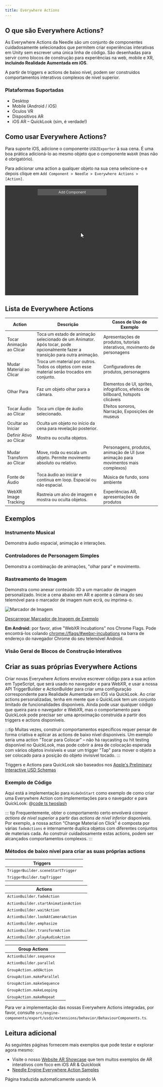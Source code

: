 ```yaml
---
title: Everywhere Actions
---
```


## O que são Everywhere Actions?

As Everywhere Actions da Needle são um conjunto de componentes cuidadosamente selecionados que permitem criar experiências interativas em Unity sem escrever uma única linha de código.
São desenhadas para servir como blocos de construção para experiências na web, mobile e XR, **incluindo Realidade Aumentada em iOS**.

A partir de triggers e actions de baixo nível, podem ser construídos comportamentos interativos complexos de nível superior.

### Plataformas Suportadas
- Desktop
- Mobile (Android / iOS)
- Óculos VR
- Dispositivos AR
- iOS AR – QuickLook (sim, é verdade!)

## Como usar Everywhere Actions?

Para suporte iOS, adicione o componente `USDZExporter` à sua cena. É uma boa prática adicioná-lo ao mesmo objeto que o componente `WebXR` (mas não é obrigatório).

Para adicionar uma action a qualquer objeto na sua cena
selecione-o e depois clique em `Add Component > Needle > Everywhere Actions > [Action]`.

![](/imgs/everywhere-actions-component-menu.gif)

## Lista de Everywhere Actions

| Action | Descrição | Casos de Uso de Exemplo |
| --- | --- | --- |
| Tocar Animação ao Clicar | Toca um estado de animação selecionado de um Animator. Após tocar, pode opcionalmente fazer a transição para outra animação. | Apresentações de produtos, tutoriais interativos, movimento de personagens |
| Mudar Material ao Clicar | Troca um material por outros. Todos os objetos com esse material serão trocados em conjunto. | Configuradores de produtos, personagens |
| Olhar Para | Faz um objeto olhar para a câmara. | Elementos de UI, sprites, infográficos, efeitos de billboard, hotspots clicáveis |
| Tocar Áudio ao Clicar | Toca um clipe de áudio selecionado. | Efeitos sonoros, Narração, Exposições de museus |
| Ocultar ao Iniciar | Oculta um objeto no início da cena para revelação posterior. |
| Definir Ativo ao Clicar | Mostra ou oculta objetos. |  |
| Mudar Transform ao Clicar | Move, roda ou escala um objeto. Permite movimento absoluto ou relativo. | Personagens, produtos, animação de UI (use animação para movimentos mais complexos) |
| Fonte de Áudio | Toca áudio ao iniciar e continua em loop. Espacial ou não espacial. | Música de fundo, sons ambiente |
| WebXR Image Tracking | Rastreia um alvo de imagem e mostra ou oculta objetos. | Experiências AR, apresentações de produtos |

## Exemplos

### Instrumento Musical

Demonstra áudio espacial, animação e interações.

<sample src="https://engine.needle.tools/samples-uploads/musical-instrument" />

### Controladores de Personagem Simples

Demonstra a combinação de animações, "olhar para" e movimento.

<sample src="https://engine.needle.tools/samples-uploads/usdz-characters" />

### Rastreamento de Imagem

Demonstra como anexar conteúdo 3D a um marcador de imagem personalizado. Inicie a cena abaixo em AR e aponte a câmara do seu telemóvel para o marcador de imagem num ecrã, ou imprima-o.

<img src="https://engine.needle.tools/samples-uploads/image-tracking/assets/needle-marker.png" alt="Marcador de Imagem" width=300 />

<a href="https://engine.needle.tools/samples-uploads/image-tracking/assets/needle-marker.png" target="_blank">Descarregar Marcador de Imagem de Exemplo</a>

**Em Android:** por favor, ative "WebXR Incubations" nos Chrome Flags. Pode encontrá-los colando [chrome://flags/#webxr-incubations](chrome://flags/#webxr-incubations) na barra de endereço do navegador Chrome do seu telemóvel Android.

<sample src="https://engine.needle.tools/samples-uploads/image-tracking" />

### Visão Geral de Blocos de Construção Interativos

<sample src="https://engine.needle.tools/samples-uploads/usdz-interactivity" />

## Criar as suas próprias Everywhere Actions

Criar novas Everywhere Actions envolve escrever código para a sua action em TypeScript, que será usado no navegador e para WebXR, e usar a nossa API TriggerBuilder e ActionBuilder para criar uma configuração correspondente para Realidade Aumentada em iOS via QuickLook. Ao criar actions personalizadas, tenha em mente que o QuickLook tem um conjunto limitado de funcionalidades disponíveis. Ainda pode usar qualquer código que queira para o navegador e WebXR, mas o comportamento para QuickLook pode precisar ser uma aproximação construída a partir dos triggers e actions disponíveis.

:::tip
Muitas vezes, construir comportamentos específicos requer pensar de forma criativa e aplicar as actions de baixo nível disponíveis. Um exemplo seria uma action "Tocar para Colocar" – não há raycasting ou hit testing disponível no QuickLook, mas pode cobrir a área de colocação esperada com vários objetos invisíveis e usar um trigger "Tap" para mover o objeto a ser colocado para a posição do objeto invisível tocado.
:::

Triggers e Actions para QuickLook são baseados nos [Apple's Preliminary Interactive USD Schemas](https://developer.apple.com/documentation/arkit/usdz_schemas_for_ar/actions_and_triggers)

### Exemplo de Código

Aqui está a implementação para `HideOnStart` como exemplo de como criar uma Everywhere Action com implementações para o navegador e para QuickLook:
@[code ts twoslash](@code/component-everywhere-action-hideonstart.ts)

::: tip
Frequentemente, obter o comportamento certo envolverá compor _actions de nível superior_ a partir das _actions de nível inferior_ disponíveis. Por exemplo, a nossa action "Change Material on Click" é composta por várias `fadeActions` e internamente duplica objetos com diferentes conjuntos de materiais cada. Ao construir cuidadosamente estas actions, podem ser alcançados comportamentos complexos.
:::

### Métodos de baixo nível para criar as suas próprias actions

| Triggers | |
| --- | --- |
| `TriggerBuilder.sceneStartTrigger` | |
| `TriggerBuilder.tapTrigger` | |

| Actions | |
| --- | --- |
| `ActionBuilder.fadeAction` | |
| `ActionBuilder.startAnimationAction` | |
| `ActionBuilder.waitAction` | |
| `ActionBuilder.lookAtCameraAction` | |
| `ActionBuilder.emphasize` | |
| `ActionBuilder.transformAction` | |
| `ActionBuilder.playAudioAction` | |

| Group Actions | |
| --- | --- |
| `ActionBuilder.sequence` | |
| `ActionBuilder.parallel` | |
| `GroupAction.addAction` | |
| `GroupAction.makeParallel` | |
| `GroupAction.makeSequence` | |
| `GroupAction.makeLooping` | |
| `GroupAction.makeRepeat` | |

Para ver a implementação das nossas Everywhere Actions integradas, por favor, consulte `src/engine-components/export/usdz/extensions/behavior/BehaviourComponents.ts`.

## Leitura adicional

As seguintes páginas fornecem mais exemplos que pode testar e explorar agora mesmo:

- Visite o nosso [Website AR Showcase](https://engine.needle.tools/projects/ar-showcase/) que tem muitos exemplos de AR interativos com foco em iOS AR & Quicklook
- [Needle Engine Everywhere Action Samples](https://engine.needle.tools/samples/?overlay=samples&tag=everywhere+actions)

Página traduzida automaticamente usando IA